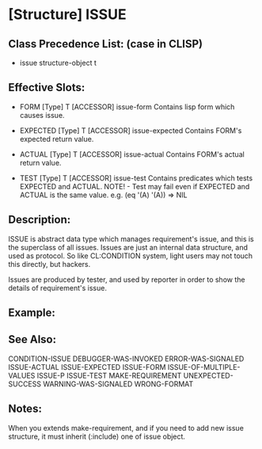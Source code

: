 # [Structure] ISSUE

## Class Precedence List: (case in CLISP)

* issue structure-object t

## Effective Slots:

* FORM [Type] T
[ACCESSOR] issue-form
Contains lisp form which causes issue.

* EXPECTED [Type] T
[ACCESSOR] issue-expected
Contains FORM's expected return value.

* ACTUAL [Type] T
[ACCESSOR] issue-actual
Contains FORM's actual return value.

* TEST [Type] T
[ACCESSOR] issue-test
Contains predicates which tests EXPECTED and ACTUAL.
NOTE! - Test may fail even if EXPECTED and ACTUAL is the same value.
e.g. (eq '(A) '(A)) => NIL

## Description:
ISSUE is abstract data type which manages requirement's issue, and this is the superclass of all issues.
Issues are just an internal data structure, and used as protocol.
So like CL:CONDITION system, light users may not touch this directly, but hackers.

Issues are produced by tester, and used by reporter in order to show the details of requirement's issue.

## Example:

## See Also:

CONDITION-ISSUE
DEBUGGER-WAS-INVOKED
ERROR-WAS-SIGNALED
ISSUE-ACTUAL
ISSUE-EXPECTED
ISSUE-FORM
ISSUE-OF-MULTIPLE-VALUES
ISSUE-P
ISSUE-TEST
MAKE-REQUIREMENT
UNEXPECTED-SUCCESS
WARNING-WAS-SIGNALED
WRONG-FORMAT

## Notes:
When you extends make-requirement, and if you need to add new issue structure, it must inherit (:include) one of issue object.


